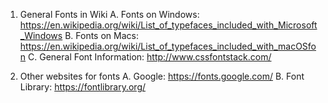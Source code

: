 1. General Fonts in Wiki
  A. Fonts on Windows:
  https://en.wikipedia.org/wiki/List_of_typefaces_included_with_Microsoft_Windows
  B. Fonts on Macs:
  https://en.wikipedia.org/wiki/List_of_typefaces_included_with_macOSfon
  C. General Font Information:
  http://www.cssfontstack.com/

2. Other websites for fonts
  A. Google: https://fonts.google.com/
  B. Font Library: https://fontlibrary.org/
